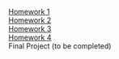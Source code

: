 [Homework 1]()<br>
[Homework 2](https://brilliantic.github.io/genius-homework/homework-2/)<br>
[Homework 3](https://brilliantic.github.io/genius-homework/homework-3/)<br>
[Homework 4](https://brilliantic.github.io/genius-homework/homework-3/)<br>
Final Project (to be completed)
